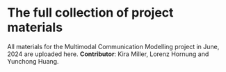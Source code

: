 # The full collection of project materials
All materials for the Multimodal Communication Modelling project in June, 2024 are uploaded here.
**Contributor**: Kira Miller, Lorenz Hornung and Yunchong Huang.
